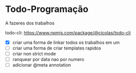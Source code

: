 # Todo-Programação

A fazeres dos trabalhos

todo-cli: https://www.npmjs.com/package/@cicolas/todo-cli
- [x] criar uma forma de linkar todos os trabalhos em um
- [ ] criar uma forma de criar templates rapidos
- [ ] criar non strict mode
- [ ] ranquear por data nao por numero
- [ ] adicionar @meta annotation